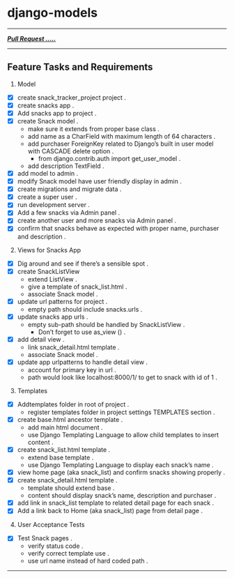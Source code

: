# django-models

---
***[Pull Request .....](https://github.com/mhmadwrekat/django-models/pull/1)***

---
## Feature Tasks and Requirements

1. Model
- [x] create snack_tracker_project project .
- [x] create snacks app .
- [x] Add snacks app to project .
- [x] create Snack model .
    - make sure it extends from proper base class .
    - add name as a CharField with maximum length of 64 characters .
    - add purchaser ForeignKey related to Django’s built in user model with CASCADE delete option .
      - from django.contrib.auth import get_user_model .
    - add description TextField .
- [x] add model to admin .
- [x] modify Snack model have user friendly display in admin .
- [x] create migrations and migrate data .
- [x] create a super user .
- [x] run development server .
- [x] Add a few snacks via Admin panel .
- [x] create another user and more snacks via Admin panel .
- [x] confirm that snacks behave as expected with proper name, purchaser and description . 

2. Views for Snacks App
- [x] Dig around and see if there’s a sensible spot .
- [x] create SnackListView
    - extend ListView .
    - give a template of snack_list.html .
    - associate Snack model .
- [x] update url patterns for project .
    - empty path should include snacks.urls .
- [x] update snacks app urls .
    - empty sub-path should be handled by SnackListView .
        - Don’t forget to use as_view () .
- [x] add detail view .
    - link snack_detail.html template .
    - associate Snack model .
- [x] update app urlpatterns to handle detail view .
    - account for primary key in url .
    - path would look like localhost:8000/1/ to get to snack with id of 1 .

3. Templates
- [x] Addtemplates folder in root of project .
    - register templates folder in project settings TEMPLATES section .
- [x] create base.html ancestor template .
    - add main html document .
    - use Django Templating Language to allow child templates to insert content .
- [x] create snack_list.html template .
    - extend base template .
    - use Django Templating Language to display each snack’s name .
- [x] view home page (aka snack_list) and confirm snacks showing properly .
- [x] create snack_detail.html template .
    - template should extend base .
    - content should display snack’s name, description and purchaser .
- [x] add link in snack_list template to related detail page for each snack .
- [x] Add a link back to Home (aka snack_list) page from detail page .

4. User Acceptance Tests
- [x] Test Snack pages .
    - verify status code .
    - verify correct template use .
    - use url name instead of hard coded path .

---
